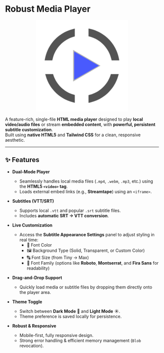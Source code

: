 # Robust Media Player  

<p align="center">
  <img width="300" height="300" alt="logo" src="/assets/logo.png" />
</p>

A feature-rich, single-file **HTML media player** designed to play **local video/audio files** or stream **embedded content**, with **powerful, persistent subtitle customization**.  
Built using **native HTML5** and **Tailwind CSS** for a clean, responsive aesthetic.  

---

## ✨ Features  

- **Dual-Mode Player**  
  - Seamlessly handles local media files (`.mp4`, `.webm`, `.mp3`, etc.) using the **HTML5 `<video>` tag**.  
  - Loads external embed links (e.g., **Streamtape**) using an `<iframe>`.  

- **Subtitles (VTT/SRT)**  
  - Supports local `.vtt` and popular `.srt` subtitle files.  
  - Includes **automatic SRT → VTT conversion**.  

- **Live Customization**  
  - Access the **Subtitle Appearance Settings** panel to adjust styling in real time:  
    - 🎨 Font Color  
    - 🖼 Background Type (Solid, Transparent, or Custom Color)  
    - 🔠 Font Size (from Tiny → Max)  
    - 📝 Font Family (options like **Roboto**, **Montserrat**, and **Fira Sans** for readability)  

- **Drag-and-Drop Support**  
  - Quickly load media or subtitle files by dropping them directly onto the player area.  

- **Theme Toggle**  
  - Switch between **Dark Mode** 🌙 and **Light Mode** ☀️.  
  - Theme preference is saved locally for persistence.  

- **Robust & Responsive**  
  - Mobile-first, fully responsive design.  
  - Strong error handling & efficient memory management (`Blob` revocation).
